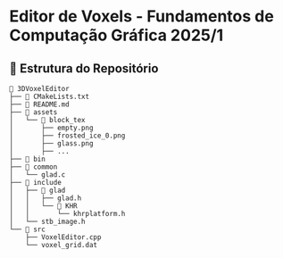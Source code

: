 # Editor de Voxels - Fundamentos de Computação Gráfica 2025/1


## 📂 Estrutura do Repositório

```plaintext
📂 3DVoxelEditor
├── 📄 CMakeLists.txt
├── 📄 README.md
├── 📂 assets
│   └── 📂 block_tex
│       ├── empty.png
│       ├── frosted_ice_0.png
│       ├── glass.png
│       ├── ...
├── 📂 bin
├── 📂 common
│   └── glad.c
├── 📂 include
│   ├── 📂 glad
│   │   ├── glad.h
│   │   └── 📂 KHR
│   │       └── khrplatform.h
│   └── stb_image.h
└── 📂 src
    ├── VoxelEditor.cpp
    └── voxel_grid.dat
```
